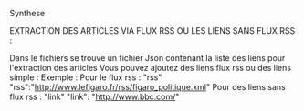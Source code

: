 Synthese

EXTRACTION DES ARTICLES VIA FLUX RSS OU LES LIENS SANS FLUX RSS :

Dans le fichiers se trouve un fichier Json contenant la liste des liens pour l'extraction des articles
Vous pouvez ajoutez des liens flux rss ou des liens simple :
Exemple :
Pour le flux rss : "rss"
 "rss":"http://www.lefigaro.fr/rss/figaro_politique.xml"
Pour des liens sans flux rss : "link"
"link": "http://www.bbc.com/"